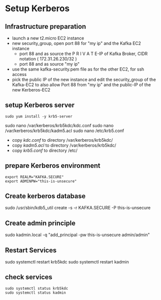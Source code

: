 # Setup Kerberos

## Infrastructure preparation
* launch a new t2.micro EC2 instance
* new security_group, open port 88 for "my ip" and the Kafka EC2 instance
  * port 88 and as source the P R I V A T E-IP of Kafka Broker, CIDR notation ( 172.31.26.230/32 )
  * port 88 and as source "my ip"
* use the same kafka-security.pem file as for the other EC2, for ssh access
* pick the public IP of the new instance and edit the security_group of the Kafka-EC2 to also allow Port 88 from "my ip" and the public-IP of the new Kerberos-EC2

##  setup Kerberos server  
```
sudo yum install -y krb5-server
```
sudo nano /var/kerberos/krb5kdc/kdc.conf
sudo nano /var/kerberos/krb5kdc/kadm5.acl
sudo nano /etc/krb5.conf

* copy *kdc.conf* to directory /var/kerberos/krb5kdc/
* copy *kadm5.acl* to directory /var/kerberos/krb5kdc/
* copy *krb5.conf* to directory /etc/

## prepare Kerberos environment
```
export REALM="KAFKA.SECURE"
export ADMINPW="this-is-unsecure"

```
## Create kerberos database

sudo /usr/sbin/kdb5_util create -s -r KAFKA.SECURE -P this-is-unsecure

## Create admin principle

sudo kadmin.local -q "add_principal -pw this-is-unsecure admin/admin"

## Restart Services

sudo systemctl restart krb5kdc
sudo systemctl restart kadmin

## check services
```
sudo systemctl status krb5kdc
sudo systemctl status kadmin
```
